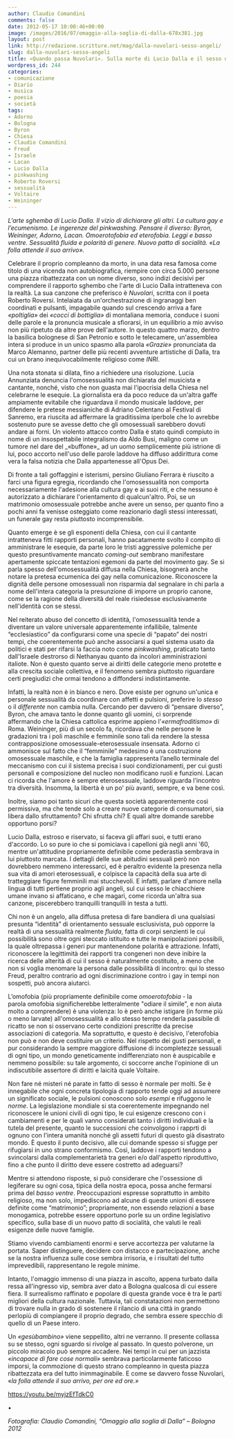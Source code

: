 ```yaml
---
author: Claudio Comandini
comments: false
date: 2012-05-17 10:00:46+00:00
image: /images/2016/07/omaggio-alla-soglia-di-dalla-678x381.jpg
layout: post
link: http://redazione.scritture.net/mag/dalla-nuvolari-sesso-angeli/
slug: dalla-nuvolari-sesso-angeli
title: «Quando passa Nuvolari». Sulla morte di Lucio Dalla e il sesso degli angeli
wordpress_id: 244
categories:
- comunicazione
- Diario
- musica
- poesia
- società
tags:
- Adorno
- Bologna
- Byron
- Chiesa
- Claudio Comandini
- Freud
- Israele
- Lacan
- Lucio Dalla
- pinkwashing
- Roberto Roversi
- sessualità
- Voltaire
- Weininger
---
```


_L'arte sghemba di Lucio Dalla. Il vizio di dichiarare gli altri. La cultura gay e l’ecumenismo. Le ingerenze del pinkwashing. Pensare il diverso: Byron, Weininger, Adorno, Lacan. Omoerotofobia ed eterofobia. Leggi e basso ventre. Sessualità fluida e polarità di genere. Nuovo patto di socialità. «La folla attende il suo arrivo»._



Celebrare il proprio compleanno da morto, in una data resa famosa come titolo di una vicenda non autobiografica, riempire con circa 5.000 persone una piazza ribattezzata con un nome diverso, sono indizi decisivi per comprendere il rapporto sghembo che l'arte di Lucio Dalla intratteneva con la realtà. La sua canzone che preferisco è _Nuvolari_, scritta con il poeta Roberto Roversi. Intelaiata da un'orchestrazione di ingranaggi ben coordinati e pulsanti, impagabile quando sul crescendo arriva a fare _«poltiglia»_ dei _«cocci di bottiglia»_ di montaliana memoria, conduce i suoni delle parole e la pronuncia musicale a sfiorarsi, in un equilibrio a mio avviso non più ripetuto da altre prove dell'autore. In questo quattro marzo, dentro la basilica bolognese di San Petronio e sotto le telecamere, un'assemblea intera si produce in un unico spasmo alla parola _«Grazie»_ pronunciata da Marco Alemanno, partner delle più recenti avventure artistiche di Dalla, tra cui un brano inequivocabilmente religioso come _INRI_.

<!-- more -->Una nota stonata si dilata, fino a richiedere una risoluzione. Lucia Annunziata denuncia l'omosessualità non dichiarata del musicista e cantante, nonché, visto che non guasta mai l'ipocrisia della Chiesa nel celebrarne le esequie. La giornalista era da poco reduce da un'altra gaffe ampiamente evitabile che riguardava il mondo musicale laddove, per difendere le pretese messianiche di Adriano Celentano al Festival di Sanremo, era riuscita ad affermare la graditissima iperbole che lo avrebbe sostenuto pure se avesse detto che gli omosessuali sarebbero dovuti andare ai forni. Un violento attacco contro Dalla è stato quindi compiuto in nome di un insospettabile integralismo da Aldo Busi, maligno come un tumore nel dare del _«buffone»_ ad un uomo semplicemente più istrione di lui, poco accorto nell'uso delle parole laddove ha diffuso addirittura come vera la falsa notizia che Dalla appartenesse all'Opus Dei.

Di fronte a tali goffaggini e isterismi, persino Giuliano Ferrara è riuscito a farci una figura egregia, ricordando che l'omosessualità non comporta necessariamente l'adesione alla cultura gay e ai suoi riti, e che nessuno è autorizzato a dichiarare l'orientamento di qualcun'altro. Poi, se un matrimonio omosessuale potrebbe anche avere un senso, per quanto fino a pochi anni fa venisse osteggiato come reazionario dagli stessi interessati, un funerale gay resta piuttosto incomprensibile.

Quanto emerge è se gli esponenti della Chiesa, con cui il cantante intratteneva fitti rapporti personali, hanno pacatamente svolto il compito di amministrare le esequie, da parte loro le tristi aggressive polemiche per questo presuntivamente mancato _coming-out_ sembrano manifestare apertamente spiccate tentazioni egemoni da parte del movimento gay. Se si parla spesso dell'omosessualità diffusa nella Chiesa, bisognerà anche notare la pretesa ecumenica dei gay nella comunicazione. Riconoscere la dignità delle persone omosessuali non risparmia dal segnalare in chi parla a nome dell'intera categoria la presunzione di imporre un proprio canone, come se la ragione della diversità del reale risiedesse esclusivamente nell'identità con se stessi.

Nel reiterato abuso del concetto di identità, l'omosessualità tende a diventare un valore universale apparentemente infallibile, talmente “ecclesiastico” da configurarsi come una specie di “papato” dei nostri tempi, che coerentemente può anche associarsi a quel sistema usato da politici e stati per rifarsi la faccia noto come _pinkwashing_, praticato tanto dall'Israele destrorso di Nethanyau quanto da incolori amministrazioni italiote. Non è questo quanto serve ai diritti delle categorie meno protette e alla crescita sociale collettiva, e il fenomeno sembra piuttosto riguardare certi pregiudizi che ormai tendono a diffondersi indistintamente.

Infatti, la realtà non è in bianco e nero. Dove esiste per ognuno un'unica e personale sessualità da coordinare con affetti e pulsioni, preferire lo _stesso_ o il _differente_ non cambia nulla. Cercando per davvero di “pensare diverso”, Byron, che amava tanto le donne quanto gli uomini, ci sorprende affermando che la Chiesa cattolica esprime appieno l'_«ermafroditismo»_ di Roma. Weininger, più di un secolo fa, ricordava che nelle persone le gradazioni tra i poli maschile e femminile sono tali da rendere la stessa contrapposizione omosessuale-eterosessuale insensata. Adorno ci ammonisce sul fatto che il “femminile” medesimo è una costruzione omosessuale maschile, e che la famiglia rappresenta l’anello terminale del meccanismo con cui il sistema precisa i suoi condizionamenti, per cui gusti personali e composizione del nucleo non modificano ruoli e funzioni. Lacan ci ricorda che l'amore è sempre eterosessuale, laddove riguarda l'incontro tra diversità. Insomma, la libertà è un po' più avanti, sempre, e va bene così.

Inoltre, siamo poi tanto sicuri che questa società apparentemente così permissiva, ma che tende solo a creare nuove categorie di consumatori, sia libera dallo sfruttamento? Chi sfrutta chi? E quali altre domande sarebbe opportuno porsi?

Lucio Dalla, estroso e riservato, si faceva gli affari suoi, e tutti erano d'accordo. Lo so pure io che si pomiciava i capelloni già negli anni '60, mentre un'attitudine propriamente definibile come pederastia sembrava in lui piuttosto marcata. I dettagli delle sue abitudini sessuali però non dovrebbero nemmeno interessarci, ed è peraltro evidente la presenza nella sua vita di amori eterosessuali, e colpisce la capacità della sua arte di tratteggiare figure femminili mai stucchevoli. E infatti, parlare d'amore nella lingua di tutti pertiene proprio agli angeli, sul cui sesso le chiacchiere umane invano si affaticano, e che magari, come ricorda un'altra sua canzone, piscerebbero tranquilli tranquilli in testa a tutti.

Chi non è un angelo, alla diffusa pretesa di fare bandiera di una qualsiasi presunta “identità” di orientamento sessuale esclusivista, può opporre la realtà di una sessualità realmente _fluida_, fatta di corpi senzienti le cui possibilità sono oltre ogni steccato istituito e tutte le manipolazioni possibili, la quale oltrepassa i generi pur mantenendone polarità e attrazione. Infatti, riconoscere la legittimità dei rapporti tra congeneri non deve inibire la ricerca delle alterità di cui il sesso è naturalmente costituito, a meno che non si voglia menomare la persona dalle possibilità di incontro: qui lo stesso Freud, peraltro contrario ad ogni discriminazione contro i gay in tempi non sospetti, può ancora aiutarci.

L’omofobia (più propriamente definibile come _omoerotofobia_ - la parola omofobia significherebbe letteralmente "odiare il simile", e non aiuta molto a comprendere) è una violenza: lo è però anche istigare (in forme più o meno larvate) all'omosessualità e allo stesso tempo renderla passibile di ricatto se non si osservano certe condizioni prescritte da precise associazioni di categoria. Ma soprattutto, e questo è decisivo, l'eterofobia non può e non deve costituire un criterio. Nel rispetto dei gusti personali, e pur considerando la sempre maggiore diffusione di incompletezze sessuali di ogni tipo, un mondo geneticamente indifferenziato non è auspicabile e nemmeno possibile: su tale argomento, ci soccorre anche l'opinione di un indiscutibile assertore di diritti e laicità quale Voltaire.

Non fare né misteri né parate in fatto di sesso è normale per molti. Se è innegabile che ogni concreta tipologia di rapporto tende oggi ad assumere un significato sociale, le pulsioni conoscono solo _esempi_ e rifuggono le _norme_. La legislazione mondiale si sta coerentemente impegnando nel riconoscere le unioni civili di ogni tipo, le cui esigenze crescono con i cambiamenti e per le quali vanno considerati tanto i diritti individuali e la tutela del presente, quanto le successioni che coinvolgono i rapprti di ognuno con l'intera umanità nonché gli assetti futuri di questo già disastrato mondo. È questo il punto decisivo, alle cui domande spesso si sfugge per rifugiarsi in uno strano conformismo. Così, laddove i rapporti tendono a svincolarsi dalla complementarietà tra generi e/o dall'aspetto riproduttivo, fino a che punto il diritto deve essere costretto ad adeguarsi?

Mentre si attendono risposte, si può considerare che l'ossessione di legiferare su ogni cosa, tipica della nostra epoca, possa anche fermarsi prima del _basso ventre_. Preoccupazioni espresse soprattutto in ambito religioso, ma non solo, impediscono ad alcune di queste unioni di essere definite come “matrimonio”; propriamente, non essendo relazioni a base monogamica, potrebbe essere opportuno porle su un ordine legislativo specifico, sulla base di un nuovo patto di socialità, che valuti le reali esigenze delle nuove famiglie.

Stiamo vivendo cambiamenti enormi e serve accortezza per valutarne la portata. Saper distinguere, decidere con distacco e partecipazione, anche se la nostra influenza sulle cose sembra irrisoria, e i risultati del tutto imprevedibili, rappresentano le regole minime.

Intanto, l'omaggio immenso di una piazza in ascolto, appena turbato dalla ressa all'ingresso vip, sembra aver dato a Bologna qualcosa di cui essere fiera. Il surrealismo raffinato e popolare di questa grande voce è tra le parti migliori della cultura nazionale. Tuttavia, tali constatazioni non permettono di trovare nulla in grado di sostenere il rilancio di una città in grando perlopiù di compiangere il proprio degrado, che sembra essere specchio di quello di un Paese intero.

Un _«gesùbambino»_ viene seppellito, altri ne verranno. Il presente collassa su se stesso, ogni sguardo si rivolge al passato. In questo polverone, un piccolo miracolo può sempre accadere. Nei tempi in cui per un jazzista _«incapace di fare cose normali»_ sembrava particolarmente faticoso imporsi, la commozione di questo strano compleanno in questa piazza ribattezzata era del tutto inimmaginabile. E come se davvero fosse Nuvolari, «_la folla attende il suo arrivo, per ore ed ore.»_



https://youtu.be/myjzEfTdkC0

•

_Fotografia: Claudio Comandini, “Omaggio alla soglia di Dalla” – Bologna 2012_
